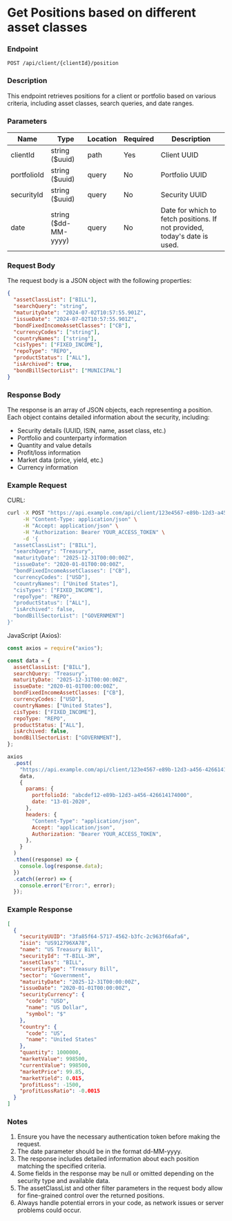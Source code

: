 # Get Positions based on different asset classes

### Endpoint

`POST /api/client/{clientId}/position`

### Description

This endpoint retrieves positions for a client or portfolio based on various criteria, including asset classes, search queries, and date ranges.

### Parameters

| Name        | Type                 | Location | Required | Description                                                               |
| ----------- | -------------------- | -------- | -------- | ------------------------------------------------------------------------- |
| clientId    | string ($uuid)       | path     | Yes      | Client UUID                                                               |
| portfolioId | string ($uuid)       | query    | No       | Portfolio UUID                                                            |
| securityId  | string ($uuid)       | query    | No       | Security UUID                                                             |
| date        | string ($dd-MM-yyyy) | query    | No       | Date for which to fetch positions. If not provided, today's date is used. |

### Request Body

The request body is a JSON object with the following properties:

```json
{
  "assetClassList": ["BILL"],
  "searchQuery": "string",
  "maturityDate": "2024-07-02T10:57:55.901Z",
  "issueDate": "2024-07-02T10:57:55.901Z",
  "bondFixedIncomeAssetClasses": ["CB"],
  "currencyCodes": ["string"],
  "countryNames": ["string"],
  "cisTypes": ["FIXED_INCOME"],
  "repoType": "REPO",
  "productStatus": ["ALL"],
  "isArchived": true,
  "bondBillSectorList": ["MUNICIPAL"]
}
```

### Response Body

The response is an array of JSON objects, each representing a position. Each object contains detailed information about the security, including:

- Security details (UUID, ISIN, name, asset class, etc.)
- Portfolio and counterparty information
- Quantity and value details
- Profit/loss information
- Market data (price, yield, etc.)
- Currency information

### Example Request

CURL:

```bash
curl -X POST "https://api.example.com/api/client/123e4567-e89b-12d3-a456-426614174000/position?portfolioId=abcdef12-e89b-12d3-a456-426614174000&date=13-01-2020" \
     -H "Content-Type: application/json" \
     -H "Accept: application/json" \
     -H "Authorization: Bearer YOUR_ACCESS_TOKEN" \
     -d '{
  "assetClassList": ["BILL"],
  "searchQuery": "Treasury",
  "maturityDate": "2025-12-31T00:00:00Z",
  "issueDate": "2020-01-01T00:00:00Z",
  "bondFixedIncomeAssetClasses": ["CB"],
  "currencyCodes": ["USD"],
  "countryNames": ["United States"],
  "cisTypes": ["FIXED_INCOME"],
  "repoType": "REPO",
  "productStatus": ["ALL"],
  "isArchived": false,
  "bondBillSectorList": ["GOVERNMENT"]
}'
```

JavaScript (Axios):

```javascript
const axios = require("axios");

const data = {
  assetClassList: ["BILL"],
  searchQuery: "Treasury",
  maturityDate: "2025-12-31T00:00:00Z",
  issueDate: "2020-01-01T00:00:00Z",
  bondFixedIncomeAssetClasses: ["CB"],
  currencyCodes: ["USD"],
  countryNames: ["United States"],
  cisTypes: ["FIXED_INCOME"],
  repoType: "REPO",
  productStatus: ["ALL"],
  isArchived: false,
  bondBillSectorList: ["GOVERNMENT"],
};

axios
  .post(
    "https://api.example.com/api/client/123e4567-e89b-12d3-a456-426614174000/position",
    data,
    {
      params: {
        portfolioId: "abcdef12-e89b-12d3-a456-426614174000",
        date: "13-01-2020",
      },
      headers: {
        "Content-Type": "application/json",
        Accept: "application/json",
        Authorization: "Bearer YOUR_ACCESS_TOKEN",
      },
    }
  )
  .then((response) => {
    console.log(response.data);
  })
  .catch((error) => {
    console.error("Error:", error);
  });
```

### Example Response

```json
[
  {
    "securityUUID": "3fa85f64-5717-4562-b3fc-2c963f66afa6",
    "isin": "US912796XA78",
    "name": "US Treasury Bill",
    "securityId": "T-BILL-3M",
    "assetClass": "BILL",
    "securityType": "Treasury Bill",
    "sector": "Government",
    "maturityDate": "2025-12-31T00:00:00Z",
    "issueDate": "2020-01-01T00:00:00Z",
    "securityCurrency": {
      "code": "USD",
      "name": "US Dollar",
      "symbol": "$"
    },
    "country": {
      "code": "US",
      "name": "United States"
    },
    "quantity": 1000000,
    "marketValue": 998500,
    "currentValue": 998500,
    "marketPrice": 99.85,
    "marketYield": 0.015,
    "profitLoss": -1500,
    "profitLossRatio": -0.0015
  }
]
```

### Notes

1. Ensure you have the necessary authentication token before making the request.
2. The date parameter should be in the format dd-MM-yyyy.
3. The response includes detailed information about each position matching the specified criteria.
4. Some fields in the response may be null or omitted depending on the security type and available data.
5. The assetClassList and other filter parameters in the request body allow for fine-grained control over the returned positions.
6. Always handle potential errors in your code, as network issues or server problems could occur.
